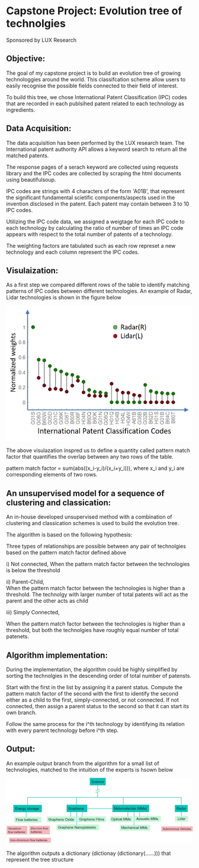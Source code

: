 # Capstone Project: Evolution tree of technolgies 
Sponsored by LUX Research


## Objective:

The goal of my capstone project is to build an evolution tree of growing technologgies around the world. This classifcation scheme allow users to easily recognise the possible fields connected to their field of interest.

To build this tree, we chose International Patent Classification (IPC) codes that are recorded in each publsihed patent related to each technology as ingredients.


## Data Acquisition:


The data acquisition has been performed by the LUX research team. The International patent authority API allows a keyword search to return all the matched patents.  

The response pages of a serach keyword are collected using requests library and the IPC codes are collected by scraping the html documents using beautifulsoup.

IPC codes are strings with 4 characters of the form 'A01B', that represent the significant fundamental scietific components/aspects used in the invention disclosed in the patent. Each patent may contain between 3 to 10 IPC codes.

Utilizing the IPC code data, we assigned a weigtage for each IPC code to each technology by calculating the ratio of number of times an IPC code appears with respect to the total number of patents of a technology.

The weighting factors are tabulated such as each row represet a new technology and each column represent the IPC codes. 



## Visulaization:

As a first step we compared different rows of the table to identify matching patterns of IPC codes between different technologies. An example of Radar, Lidar technologies is shown in the figure below 

![alt text](https://github.com/sandeepinampudi/Capstone/blob/master/Picture1.jpg)

The above visulazation inspred us to define a quantity called pattern match factor that quantifies the overlap between any two rows of the table. 

pattern match factor = sum(abs((x_i-y_i)/(x_i+y_i))), where x_i and y_i are corresponding elements of two rows.


## An unsupervised model for a sequence of clustering and classication:

An in-house developed unsupervised method with a combination of clustering and classication schemes is used to build the evolution tree. 

The algorithm is based on the following hypothesis:

Three types of relationships are possible between any pair of technolgies based on the pattern match factor defined above

i) Not connected, 
When the pattern match factor between the technologies is below the threshold

ii) Parent-Child,  
When the pattern match factor between the technologies is higher than a threshold. The technolgy with larger number of total patents will act as the parent and the other acts as child 

iii) Simply Connected,

When the pattern match factor between the technologies is higher than a threshold, but both the technolgies have roughly equal number of total patenets. 


## Algorithm implementation:

During the implementation, the algorithm could be highly simplified by sorting the technolgies in the descending order of total number of patensts. 

Start with the first in the list by assigning it a parent status. 
Compute the pattern match factor of the second with the first to identify the second either as a child to the first, simply-connected, or not connected. If not connected, then assign a parent status to the second so that it can start its own branch.


Follow the same process for the i^th technology by identifying its relation with every parent technology before i^th step. 

## Output: 
An example output branch from the algorithm for a small list of technologies, matched to the intuition of the experts is hsown below


![alt text](https://github.com/sandeepinampudi/Capstone/blob/master/Picture2.jpg)

 
The algorithm outputs a dictionary (dictionay (dictionary(......))) that represent the tree structure 


  



